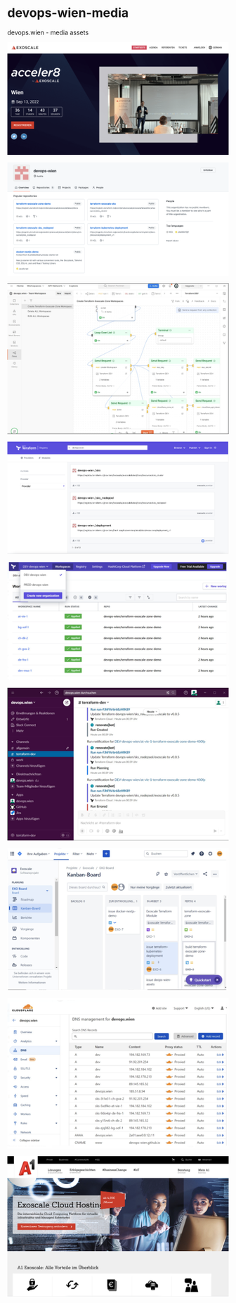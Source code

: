 # devops-wien-media
devops.wien - media assets

[![gitrepo_image](images/exoscale_event.png "exoscale_event")](https://events.exoscale.com/exoscale-acceler8-vienna)

[![gitrepo_image](images/git_repo.png "gitrepo_image")](https://github.com/devops-wien)

[![gitrepo_image](images/postman_flows.png "postman_flows")](https://devops-vienna.postman.co/workspace/devops.wien---Team-Workspace~1da23a1d-340c-48cd-88e2-79c5d84e8198/overview)

[![gitrepo_image](images/terraform_registries.png "terraform_registries")](https://registry.terraform.io/search/modules?q=devops.wien)

[![gitrepo_image](images/terraform_workspaces.png "terraform_workspaces")](https://app.terraform.io/app/DEV-devops-wien/workspaces/)

[![gitrepo_image](images/slack_notifications.png "slack_notifications")](https://devopswien.slack.com/)

[![gitrepo_image](images/jira_github_integration.png "jira_github_integration")](https://devops-wien.atlassian.net/)

[![gitrepo_image](images/cloudflare_dns_integration.png "cloudflare_dns_integration")](https://dash.cloudflare.com/91b3d10a2c41e59647e3ffbec053d628/devops.wien/dns)

[![gitrepo_image](images/a1_exoscale.png "a1_exoscale")](https://www.a1.net/exoscale)